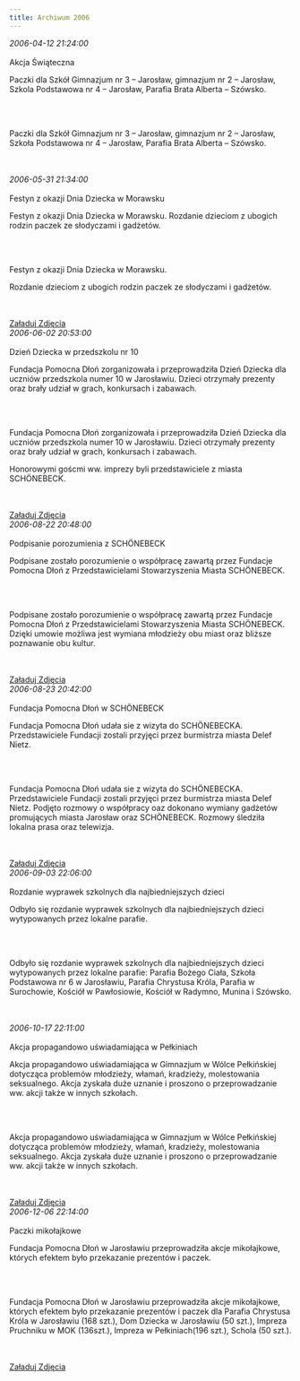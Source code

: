 ```yaml
---
title: Archiwum 2006
---
```


<div class="archiveItem">
<i>2006-04-12 21:24:00</i><br><br>
Akcja Świąteczna<p>Paczki dla Szkół Gimnazjum nr 3 – Jarosław, gimnazjum nr 2 – Jarosław, Szkola Podstawowa nr 4 – Jarosław, Parafia Brata Alberta – Szówsko.</p><br><br>
<p>Paczki dla Szkół Gimnazjum nr 3 – Jarosław, gimnazjum nr 2 – Jarosław, Szkoła Podstawowa nr 4 – Jarosław, Parafia Brata Alberta – Szówsko.</p><br><br>
</div>
<div class="archiveItem">
<i>2006-05-31 21:34:00</i><br><br>
Festyn z okazji Dnia Dziecka w Morawsku<p>Festyn z okazji Dnia Dziecka w Morawsku. Rozdanie dzieciom z ubogich rodzin paczek ze słodyczami i gadżetów.</p><br><br>
<p>Festyn z okazji Dnia Dziecka w Morawsku.</p><p>Rozdanie dzieciom z ubogich rodzin paczek ze słodyczami i gadżetów.</p><br><br>
<a href="#" class="loadImages" data-images="1">Załaduj Zdjęcia</a><br>
<div class="centerImgs">
<a href="img/archive_files/morawsko-dzien-dziecka-2006.jpg" target="_blank"><img data-src="img/archive_files/morawsko-dzien-dziecka-2006.jpg" /></a><br>
</div>
</div>
<div class="archiveItem">
<i>2006-06-02 20:53:00</i><br><br>
Dzień Dziecka w przedszkolu nr 10<p>Fundacja Pomocna Dłoń zorganizowała i przeprowadziła Dzień Dziecka dla uczniów przedszkola numer 10 w Jarosławiu. Dzieci otrzymały prezenty oraz brały udział w grach, konkursach i zabawach.</p><br><br>
<p>Fundacja Pomocna Dłoń zorganizowała i przeprowadziła Dzień Dziecka dla uczniów przedszkola numer 10 w Jarosławiu. Dzieci otrzymały prezenty oraz brały udział w grach, konkursach i zabawach.</p><p>Honorowymi goścmi ww. imprezy byli przedstawiciele z miasta SCHÖNEBECK.</p><br><br>
<a href="#" class="loadImages" data-images="1">Załaduj Zdjęcia</a><br>
<div class="centerImgs">
<a href="img/archive_files/1dzien_dziecka_2002.jpg" target="_blank"><img data-src="img/archive_files/1dzien_dziecka_2002.jpg" /></a><br>
<a href="img/archive_files/2[2].jpg" target="_blank"><img data-src="img/archive_files/2[2].jpg" /></a><br>
<a href="img/archive_files/dzien_dziecka.jpg" target="_blank"><img data-src="img/archive_files/dzien_dziecka.jpg" /></a><br>
<a href="img/archive_files/dzien_dziecka_2002.jpg" target="_blank"><img data-src="img/archive_files/dzien_dziecka_2002.jpg" /></a><br>
<a href="img/archive_files/fundacja2[1].jpg" target="_blank"><img data-src="img/archive_files/fundacja2[1].jpg" /></a><br>
<a href="img/archive_files/skanuj0001.jpg" target="_blank"><img data-src="img/archive_files/skanuj0001.jpg" /></a><br>
</div>
</div>
<div class="archiveItem">
<i>2006-08-22 20:48:00</i><br><br>
Podpisanie porozumienia z SCHÖNEBECK<p>Podpisane zostało porozumienie o współpracę zawartą przez Fundacje Pomocna Dłoń z Przedstawicielami Stowarzyszenia Miasta SCHÖNEBECK.</p><br><br>
<p>Podpisane zostało porozumienie o współpracę zawartą przez Fundacje Pomocna Dłoń z Przedstawicielami Stowarzyszenia Miasta SCHÖNEBECK. Dzięki umowie możliwa jest wymiana młodzieży obu miast oraz bliższe poznawanie obu kultur.</p><br><br>
<a href="#" class="loadImages" data-images="1">Załaduj Zdjęcia</a><br>
<div class="centerImgs">
<a href="img/archive_files/1[1].jpg" target="_blank"><img data-src="img/archive_files/1[1].jpg" /></a><br>
<a href="img/archive_files/2[1].jpg" target="_blank"><img data-src="img/archive_files/2[1].jpg" /></a><br>
<a href="img/archive_files/3[1].jpg" target="_blank"><img data-src="img/archive_files/3[1].jpg" /></a><br>
</div>
</div>
<div class="archiveItem">
<i>2006-08-23 20:42:00</i><br><br>
Fundacja Pomocna Dłoń w SCHÖNEBECK<p>Fundacja Pomocna Dłoń udała sie z wizyta do SCHÖNEBECKA. Przedstawiciele Fundacji zostali przyjęci przez burmistrza miasta Delef Nietz.</p><br><br>
<p>Fundacja Pomocna Dłoń udała sie z wizyta do SCHÖNEBECKA. Przedstawiciele Fundacji zostali przyjęci przez burmistrza miasta Delef Nietz.  Podjęto rozmowy o współpracy oaz dokonano wymiany gadżetów promujących miasta Jarosław oraz SCHÖNEBECK. Rozmowy śledziła lokalna prasa oraz telewizja.</p><br><br>
<a href="#" class="loadImages" data-images="1">Załaduj Zdjęcia</a><br>
<div class="centerImgs">
<a href="img/archive_files/01.jpg" target="_blank"><img data-src="img/archive_files/01.jpg" /></a><br>
<a href="img/archive_files/02[1].jpg" target="_blank"><img data-src="img/archive_files/02[1].jpg" /></a><br>
<a href="img/archive_files/03.jpg" target="_blank"><img data-src="img/archive_files/03.jpg" /></a><br>
<a href="img/archive_files/05[1].jpg" target="_blank"><img data-src="img/archive_files/05[1].jpg" /></a><br>
<a href="img/archive_files/05[2].jpg" target="_blank"><img data-src="img/archive_files/05[2].jpg" /></a><br>
<a href="img/archive_files/skanuj0004.jpg" target="_blank"><img data-src="img/archive_files/skanuj0004.jpg" /></a><br>
</div>
</div>
<div class="archiveItem">
<i>2006-09-03 22:06:00</i><br><br>
Rozdanie wyprawek szkolnych dla najbiedniejszych dzieci <p>Odbyło się rozdanie wyprawek szkolnych dla najbiedniejszych dzieci wytypowanych przez lokalne parafie.</p><br><br>
<p>Odbyło się rozdanie wyprawek szkolnych dla najbiedniejszych dzieci wytypowanych przez lokalne parafie: Parafia Bożego Ciała, Szkoła Podstawowa nr 6 w Jarosławiu, Parafia Chrystusa Króla, Parafia w Surochowie, Kościół w Pawłosiowie, Kościół w Radymno, Munina i Szówsko.</p><br><br>
</div>
<div class="archiveItem">
<i>2006-10-17 22:11:00</i><br><br>
Akcja propagandowo uświadamiająca w Pełkiniach<p>Akcja propagandowo uświadamiająca w Gimnazjum w Wólce Pełkińskiej dotycząca problemów młodzieży, włamań, kradzieży, molestowania seksualnego. Akcja zyskała duże uznanie i proszono o przeprowadzanie ww. akcji także w innych szkołach.</p><br><br>
<p>Akcja propagandowo uświadamiająca w Gimnazjum w Wólce Pełkińskiej dotycząca problemów młodzieży, włamań, kradzieży, molestowania seksualnego. Akcja zyskała duże uznanie i proszono o przeprowadzanie ww. akcji także w innych szkołach.</p><br><br>
<a href="#" class="loadImages" data-images="1">Załaduj Zdjęcia</a><br>
<div class="centerImgs">
<a href="img/archive_files/IMG_2578.jpg" target="_blank"><img data-src="img/archive_files/IMG_2578.jpg" /></a><br>
<a href="img/archive_files/akcja-prop-uswiadamiajaca-2007.jpg" target="_blank"><img data-src="img/archive_files/akcja-prop-uswiadamiajaca-2007.jpg" /></a><br>
<a href="img/archive_files/pelkinie-akcja-prop-2006.jpg" target="_blank"><img data-src="img/archive_files/pelkinie-akcja-prop-2006.jpg" /></a><br>
<a href="img/archive_files/policjant.jpg" target="_blank"><img data-src="img/archive_files/policjant.jpg" /></a><br>
</div>
</div>
<div class="archiveItem">
<i>2006-12-06 22:14:00</i><br><br>
Paczki mikołajkowe<p>Fundacja Pomocna Dłoń w Jarosławiu przeprowadziła akcje mikołajkowe, których efektem było przekazanie prezentów i paczek.</p><br><br>
<p>Fundacja Pomocna Dłoń w Jarosławiu przeprowadziła akcje mikołajkowe, których efektem było przekazanie prezentów i paczek dla Parafia Chrystusa Króla w Jarosławiu (168 szt.), Dom Dziecka w Jarosławiu (50 szt.), Impreza Pruchniku w MOK (136szt.), Impreza w Pełkiniach(196 szt.), Schola (50 szt.).</p><br><br>
<a href="#" class="loadImages" data-images="1">Załaduj Zdjęcia</a><br>
<div class="centerImgs">
<a href="img/archive_files/mikolaj-pruchnik-2006.jpg" target="_blank"><img data-src="img/archive_files/mikolaj-pruchnik-2006.jpg" /></a><br>
</div>
</div>
